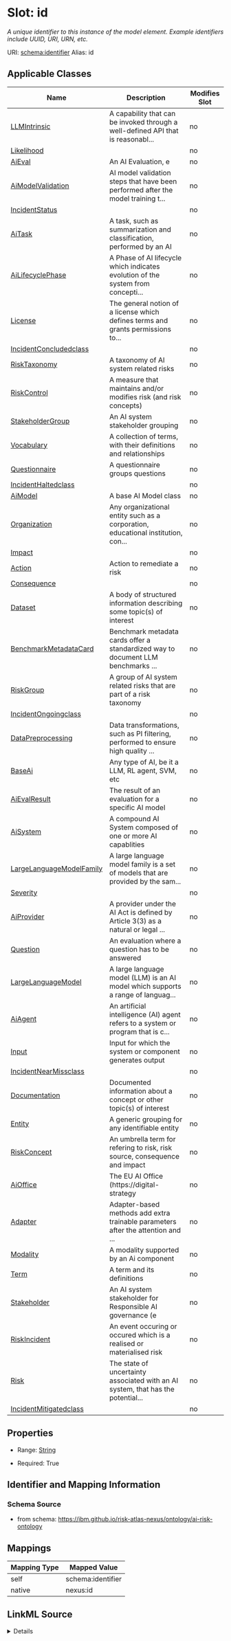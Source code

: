 

# Slot: id


_A unique identifier to this instance of the model element. Example identifiers include UUID, URI, URN, etc._





URI: [schema:identifier](http://schema.org/identifier)
Alias: id

<!-- no inheritance hierarchy -->





## Applicable Classes

| Name | Description | Modifies Slot |
| --- | --- | --- |
| [LLMIntrinsic](LLMIntrinsic.md) | A capability that can be invoked through a well-defined API that is reasonabl... |  no  |
| [Likelihood](Likelihood.md) |  |  no  |
| [AiEval](AiEval.md) | An AI Evaluation, e |  no  |
| [AiModelValidation](AiModelValidation.md) | AI model validation steps that have been performed after the model training t... |  no  |
| [IncidentStatus](IncidentStatus.md) |  |  no  |
| [AiTask](AiTask.md) | A task, such as summarization and classification, performed by an AI |  no  |
| [AiLifecyclePhase](AiLifecyclePhase.md) | A Phase of AI lifecycle which indicates evolution of the system from concepti... |  no  |
| [License](License.md) | The general notion of a license which defines terms and grants permissions to... |  no  |
| [IncidentConcludedclass](IncidentConcludedclass.md) |  |  no  |
| [RiskTaxonomy](RiskTaxonomy.md) | A taxonomy of AI system related risks |  no  |
| [RiskControl](RiskControl.md) | A measure that maintains and/or modifies risk (and risk concepts) |  no  |
| [StakeholderGroup](StakeholderGroup.md) | An AI system stakeholder grouping |  no  |
| [Vocabulary](Vocabulary.md) | A collection of terms, with their definitions and relationships |  no  |
| [Questionnaire](Questionnaire.md) | A questionnaire groups questions |  no  |
| [IncidentHaltedclass](IncidentHaltedclass.md) |  |  no  |
| [AiModel](AiModel.md) | A base AI Model class |  no  |
| [Organization](Organization.md) | Any organizational entity such as a corporation, educational institution, con... |  no  |
| [Impact](Impact.md) |  |  no  |
| [Action](Action.md) | Action to remediate a risk |  no  |
| [Consequence](Consequence.md) |  |  no  |
| [Dataset](Dataset.md) | A body of structured information describing some topic(s) of interest |  no  |
| [BenchmarkMetadataCard](BenchmarkMetadataCard.md) | Benchmark metadata cards offer a standardized way to document LLM benchmarks ... |  no  |
| [RiskGroup](RiskGroup.md) | A group of AI system related risks that are part of a risk taxonomy |  no  |
| [IncidentOngoingclass](IncidentOngoingclass.md) |  |  no  |
| [DataPreprocessing](DataPreprocessing.md) | Data transformations, such as PI filtering, performed to ensure high quality ... |  no  |
| [BaseAi](BaseAi.md) | Any type of AI, be it a LLM, RL agent, SVM, etc |  no  |
| [AiEvalResult](AiEvalResult.md) | The result of an evaluation for a specific AI model |  no  |
| [AiSystem](AiSystem.md) | A compound AI System composed of one or more AI capablities |  no  |
| [LargeLanguageModelFamily](LargeLanguageModelFamily.md) | A large language model family is a set of models that are provided by the sam... |  no  |
| [Severity](Severity.md) |  |  no  |
| [AiProvider](AiProvider.md) | A provider under the AI Act is defined by Article 3(3) as a natural or legal ... |  no  |
| [Question](Question.md) | An evaluation where a question has to be answered |  no  |
| [LargeLanguageModel](LargeLanguageModel.md) | A large language model (LLM) is an AI model which supports a range of languag... |  no  |
| [AiAgent](AiAgent.md) | An artificial intelligence (AI) agent refers to a system or program that is c... |  no  |
| [Input](Input.md) | Input for which the system or component generates output |  no  |
| [IncidentNearMissclass](IncidentNearMissclass.md) |  |  no  |
| [Documentation](Documentation.md) | Documented information about a concept or other topic(s) of interest |  no  |
| [Entity](Entity.md) | A generic grouping for any identifiable entity |  no  |
| [RiskConcept](RiskConcept.md) | An umbrella term for refering to risk, risk source, consequence and impact |  no  |
| [AiOffice](AiOffice.md) | The EU AI Office (https://digital-strategy |  no  |
| [Adapter](Adapter.md) | Adapter-based methods add extra trainable parameters after the attention and ... |  no  |
| [Modality](Modality.md) | A modality supported by an Ai component |  no  |
| [Term](Term.md) | A term and its definitions |  no  |
| [Stakeholder](Stakeholder.md) | An AI system stakeholder for Responsible AI governance (e |  no  |
| [RiskIncident](RiskIncident.md) | An event occuring or occured which is a realised or materialised risk |  no  |
| [Risk](Risk.md) | The state of uncertainty associated with an AI system, that has the potential... |  no  |
| [IncidentMitigatedclass](IncidentMitigatedclass.md) |  |  no  |







## Properties

* Range: [String](String.md)

* Required: True





## Identifier and Mapping Information







### Schema Source


* from schema: https://ibm.github.io/risk-atlas-nexus/ontology/ai-risk-ontology




## Mappings

| Mapping Type | Mapped Value |
| ---  | ---  |
| self | schema:identifier |
| native | nexus:id |




## LinkML Source

<details>
```yaml
name: id
description: A unique identifier to this instance of the model element. Example identifiers
  include UUID, URI, URN, etc.
from_schema: https://ibm.github.io/risk-atlas-nexus/ontology/ai-risk-ontology
rank: 1000
slot_uri: schema:identifier
identifier: true
alias: id
domain_of:
- Entity
range: string
required: true

```
</details>
